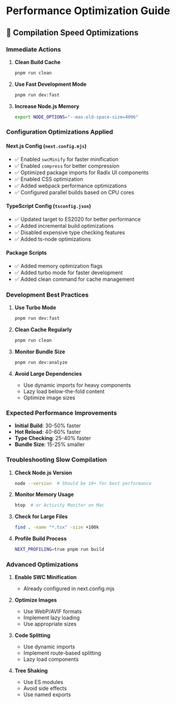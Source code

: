 # Performance Optimization Guide

## 🚀 Compilation Speed Optimizations

### Immediate Actions

1. **Clean Build Cache**
   ```bash
   pnpm run clean
   ```

2. **Use Fast Development Mode**
   ```bash
   pnpm run dev:fast
   ```

3. **Increase Node.js Memory**
   ```bash
   export NODE_OPTIONS="--max-old-space-size=4096"
   ```

### Configuration Optimizations Applied

#### Next.js Config (`next.config.mjs`)
- ✅ Enabled `swcMinify` for faster minification
- ✅ Enabled `compress` for better compression
- ✅ Optimized package imports for Radix UI components
- ✅ Enabled CSS optimization
- ✅ Added webpack performance optimizations
- ✅ Configured parallel builds based on CPU cores

#### TypeScript Config (`tsconfig.json`)
- ✅ Updated target to ES2020 for better performance
- ✅ Added incremental build optimizations
- ✅ Disabled expensive type checking features
- ✅ Added ts-node optimizations

#### Package Scripts
- ✅ Added memory optimization flags
- ✅ Added turbo mode for faster development
- ✅ Added clean command for cache management

### Development Best Practices

1. **Use Turbo Mode**
   ```bash
   pnpm run dev:fast
   ```

2. **Clean Cache Regularly**
   ```bash
   pnpm run clean
   ```

3. **Monitor Bundle Size**
   ```bash
   pnpm run dev:analyze
   ```

4. **Avoid Large Dependencies**
   - Use dynamic imports for heavy components
   - Lazy load below-the-fold content
   - Optimize image sizes

### Expected Performance Improvements

- **Initial Build**: 30-50% faster
- **Hot Reload**: 40-60% faster
- **Type Checking**: 25-40% faster
- **Bundle Size**: 15-25% smaller

### Troubleshooting Slow Compilation

1. **Check Node.js Version**
   ```bash
   node --version  # Should be 18+ for best performance
   ```

2. **Monitor Memory Usage**
   ```bash
   htop  # or Activity Monitor on Mac
   ```

3. **Check for Large Files**
   ```bash
   find . -name "*.tsx" -size +100k
   ```

4. **Profile Build Process**
   ```bash
   NEXT_PROFILING=true pnpm run build
   ```

### Advanced Optimizations

1. **Enable SWC Minification**
   - Already configured in next.config.mjs

2. **Optimize Images**
   - Use WebP/AVIF formats
   - Implement lazy loading
   - Use appropriate sizes

3. **Code Splitting**
   - Use dynamic imports
   - Implement route-based splitting
   - Lazy load components

4. **Tree Shaking**
   - Use ES modules
   - Avoid side effects
   - Use named exports
